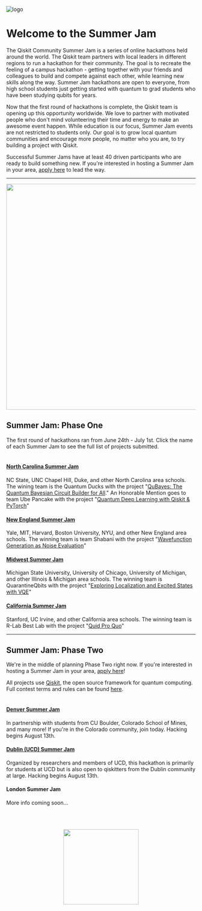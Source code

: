 ![logo](https://github.com/qiskit-community/qiskit-summer-jam-20/blob/master/BannerImages_small.png)

# Welcome to the Summer Jam

The Qiskit Community Summer Jam is a series of online hackathons held around the world. The Qiskit team partners with local leaders in different regions to run a hackathon for their community. The goal is to recreate the feeling of a campus hackathon - getting together with your friends and colleagues to build and compete against each other, while learning new skills along the way. Summer Jam hackathons are open to everyone, from high school students just getting started with quantum to grad students who have been studying qubits for years. 

Now that the first round of hackathons is complete, the Qiskit team is opening up this opportunity worldwide. We love to partner with motivated people who don't mind volunteering their time and energy to make an awesome event happen. While education is our focus, Summer Jam events are not restricted to students only. Our goal is to grow local quantum communities and encourage more people, no matter who you are, to try building a project with Qiskit.

Successful Summer Jams have at least 40 driven participants who are ready to build something new. If you're interested in hosting a Summer Jam in your area, [apply here](https://airtable.com/shrSYigs5jgG06ekw) to lead the way.


-----

<p align="center">
  <img width="600" src="https://github.com/qiskit-community/qiskit-summer-jam-20/blob/master/CommunityJam_Map-01compress.png">
</p>



## Summer Jam: Phase One

The first round of hackathons ran from June 24th - July 1st. Click the name of each Summer Jam to see the full list of projects submitted. 
<br></br>

#### [North Carolina Summer Jam](https://www.hackerearth.com/challenges/hackathon/qiskit-community-summer-jam-north-carolina/submissions/#submissions) 
NC State, UNC Chapel Hill, Duke, and other North Carolina area schools. The wining team is the Quantum Ducks with the project "[QuBayes: The Quantum Bayesian Circuit Builder for All](https://www.hackerearth.com/challenges/hackathon/qiskit-community-summer-jam-north-carolina/dashboard/206c523/submission/)." An Honorable Mention goes to team Ube Pancake with the project "[Quantum Deep Learning with Qiskit & PyTorch](https://www.hackerearth.com/challenges/hackathon/qiskit-community-summer-jam-north-carolina/dashboard/3035876/submission/)"

#### [New England Summer Jam](https://qiskit-community-summer-jam-new-england.hackerearth.com/challenges/hackathon/qiskit-community-summer-jam-boston/submissions/#submissions) 
Yale, MIT, Harvard, Boston University, NYU, and other New England area schools. The winning team is team Shabani with the project "[Wavefunction Generation as Noise Evaluation](https://qiskit-community-summer-jam-new-england.hackerearth.com/challenges/hackathon/qiskit-community-summer-jam-boston/dashboard/bbe981b/submission/)"

#### [Midwest Summer Jam](https://www.hackerearth.com/challenges/hackathon/qiskit-community-summer-jam-mid-west/submissions/#submissions) 
Michigan State University, University of Chicago, University of Michigan, and other Illinois & Michigan area schools. The winning team is QuarantineQbits with the project "[Exploring Localization and Excited States with VQE](https://www.hackerearth.com/challenges/hackathon/qiskit-community-summer-jam-mid-west/dashboard/6870e6a/submission/)" 

#### [California Summer Jam](https://www.hackerearth.com/challenges/hackathon/qiskit-community-summer-jam-california/submissions/#submissions) 
Stanford, UC Irvine, and other California area schools. The winning team is R-Lab Best Lab with the project "[Quid Pro Quo](https://www.hackerearth.com/challenges/hackathon/qiskit-community-summer-jam-california/dashboard/c446276/submission/)"


-----


## Summer Jam: Phase Two

We're in the middle of planning Phase Two right now. If you're interested in hosting a Summer Jam in your area, [apply here](https://airtable.com/shrSYigs5jgG06ekw)!

All projects use [Qiskit](https://qiskit.org), the open source framework for quantum computing. Full contest terms and rules can be found [here](https://www.hackerearth.com/challenges/hackathon/qiskit-community-summer-jam-north-carolina/rules/#rules).
<br></br>

#### [Denver Summer Jam](https://www.hackerearth.com/challenges/hackathon/qiskit-community-summer-jam-denver/) 
In partnership with students from CU Boulder, Colorado School of Mines, and many more! If you're in the Colorado community, join today. Hacking begins August 13th.

#### [Dublin (UCD) Summer Jam](https://www.hackerearth.com/challenges/hackathon/qiskit-community-summer-jam-dublin/) 
Organized by researchers and members of UCD, this hackathon is primarily for students at UCD but is also open to qiskitters from the Dublin community at large. Hacking begins August 13th. 

#### London Summer Jam 
More info coming soon...

<br></br>

<p align="center">
  <img width="200" height="200" src="https://github.com/qiskit-community/qiskit-summer-jam-20/blob/master/CommunitySummerJam_Maps_Logos_Icons-22.png">
</p>
